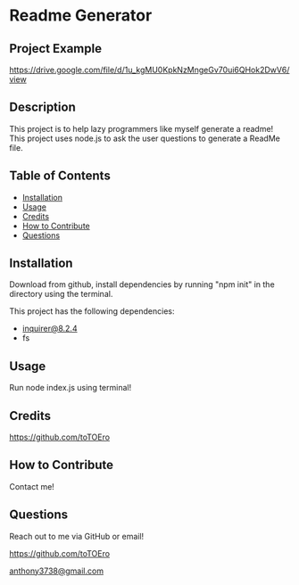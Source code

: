 
  # Readme Generator

  ## Project Example
  https://drive.google.com/file/d/1u_kgMU0KpkNzMngeGv70ui6QHok2DwV6/view

  ## Description

  This project is to help lazy programmers like myself generate a readme! This project uses node.js to ask the user questions to generate a ReadMe file.

  ## Table of Contents 

  
  - [Installation](#installation)
  - [Usage](#usage)
  - [Credits](#credits)
  - [How to Contribute](#how-to-contribute)
  - [Questions](#questions)
  

  ## Installation

  Download from github, install dependencies by running "npm init" in the directory using the terminal.

  This project has the following dependencies:
  - inquirer@8.2.4
  - fs
  ## Usage

  Run node index.js using terminal!  

  ## Credits

  https://github.com/toTOEro 
  
  ## How to Contribute

  Contact me! 


  ## Questions
  
  Reach out to me via GitHub or email! 

  https://github.com/toTOEro

  anthony3738@gmail.com
  
  